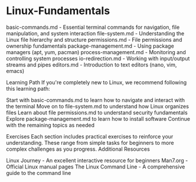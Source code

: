# Linux-Fundamentals

basic-commands.md - Essential terminal commands for navigation, file manipulation, and system interaction
file-system.md - Understanding the Linux file hierarchy and structure
permissions.md - File permissions and ownership fundamentals
package-management.md - Using package managers (apt, yum, pacman)
process-management.md - Monitoring and controlling system processes
io-redirection.md - Working with input/output streams and pipes
editors.md - Introduction to text editors (nano, vim, emacs)

Learning Path
If you're completely new to Linux, we recommend following this learning path:

Start with basic-commands.md to learn how to navigate and interact with the terminal
Move on to file-system.md to understand how Linux organizes files
Learn about file permissions.md to understand security fundamentals
Explore package-management.md to learn how to install software
Continue with the remaining topics as needed

Exercises
Each section includes practical exercises to reinforce your understanding. These range from simple tasks for beginners to more complex challenges as you progress.
Additional Resources

Linux Journey - An excellent interactive resource for beginners
Man7.org - Official Linux manual pages
The Linux Command Line - A comprehensive guide to the command line
